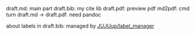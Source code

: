 draft.md: main part
draft.bib: my cite lib
draft.pdf: preview pdf
md2pdf: cmd turn draft.md -> draft.pdf. need pandoc

about labels in draft.bib: managed by [JUJUup/label_manager](https://github.com/JUJUup/endnote_scripts)
